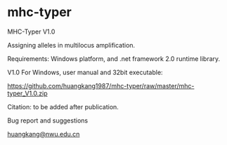 # mhc-typer
MHC-Typer V1.0

Assigning alleles in multilocus amplification. 

Requirements:
Windows platform, and .net framework 2.0 runtime library.

V1.0 For Windows, user manual and 32bit executable:

https://github.com/huangkang1987/mhc-typer/raw/master/mhc-typer_V1.0.zip

Citation:
to be added after publication.

Bug report and suggestions

huangkang@nwu.edu.cn
